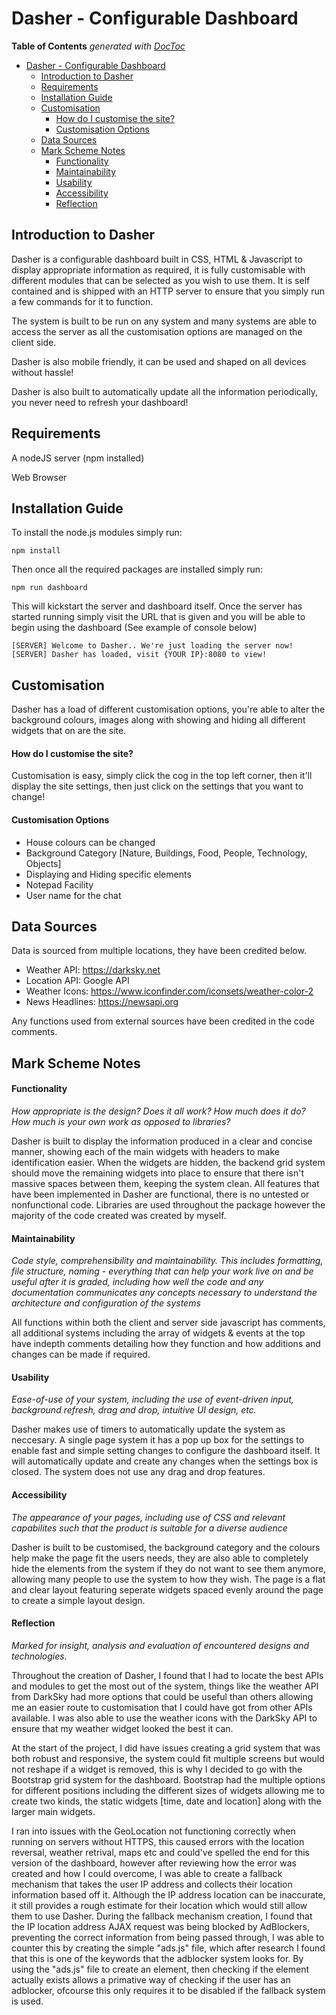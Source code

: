 # Dasher - Configurable Dashboard
**Table of Contents**  *generated with [DocToc](http://doctoc.herokuapp.com/)*

- [Dasher - Configurable Dashboard](#)
	- [Introduction to Dasher](#introduction-to-dasher)
	- [Requirements](#requirements)
	- [Installation Guide](#installation-guide)
	- [Customisation](#cusomisation)
        - [How do I customise the site?](#how-do-i-customise-the-site)
        - [Customisation Options](#customisation-options)
	- [Data Sources](#data-sources)
	- [Mark Scheme Notes](#mark-scheme-notes)
        - [Functionality](#functionality)
        - [Maintainability](#maintainability)
        - [Usability](#usability)
        - [Accessibility](#accessibility)
        - [Reflection](#reflection)

## Introduction to Dasher
Dasher is a configurable dashboard built in CSS, HTML &amp; Javascript to display appropriate information as required, it is fully customisable with different modules that can be selected as you wish to use them. It is self contained and is shipped with an HTTP server to ensure that you simply run a few commands for it to function.

The system is built to be run on any system and many systems are able to access the server as all the customisation options are managed on the client side.

Dasher is also mobile friendly, it can be used and shaped on all devices without hassle!


Dasher is also built to automatically update all the information periodically, you never need to refresh your dashboard!

## Requirements
A nodeJS server (npm installed)

Web Browser

## Installation Guide
To install the node.js modules simply run:

```
npm install
```

Then once all the required packages are installed simply run:

```
npm run dashboard
```

This will kickstart the server and dashboard itself. Once the server has started running simply visit the URL that is given and you will be able to begin using the dashboard (See example of console below)

```
[SERVER] Welcome to Dasher.. We're just loading the server now!
[SERVER] Dasher has loaded, visit {YOUR IP}:8080 to view!
```

## Customisation
Dasher has a load of different customisation options, you're able to alter the background colours, images along with
showing and hiding all different widgets that on are the site. 

#### How do I customise the site?
Customisation is easy, simply click the cog in the top left corner, then it'll display the site settings, then just 
click on the settings that you want to change!

#### Customisation Options
- House colours can be changed
- Background Category [Nature, Buildings, Food, People, Technology, Objects]
- Displaying and Hiding specific elements
- Notepad Facility
- User name for the chat

## Data Sources
Data is sourced from multiple locations, they have been credited below.

- Weather API: https://darksky.net
- Location API: Google API
- Weather Icons: https://www.iconfinder.com/iconsets/weather-color-2
- News Headlines: https://newsapi.org

Any functions used from external sources have been credited in the code comments.

## Mark Scheme Notes
#### Functionality
_How appropriate is the design? Does it all work? How much does it do? How much is your own work as opposed to libraries?_

Dasher is built to display the information produced in a clear and concise manner, showing each of the main widgets 
with headers to make identification easier. When the widgets are hidden, the backend grid system should move the 
remaining widgets into place to ensure that there isn't massive spaces between them, keeping the system clean. All 
features that have been implemented in Dasher are functional, there is no untested or nonfunctional code. Libraries 
are used throughout the package however the majority of the code created was created by myself.

#### Maintainability
_Code style, comprehensibility and maintainability. This includes formatting, file structure, naming - everything that 
can help your work live on and be useful after it is graded, including how well the code and any documentation 
communicates any concepts necessary to understand the architecture and configuration of the systems_

All functions within both the client and server side javascript has comments, all additional systems including the 
array of widgets & events at the top have indepth comments detailing how they function and how additions and changes
can be made if required.

#### Usability
_Ease-of-use of your system, including the use of event-driven input, background refresh, drag and drop, intuitive UI 
design, etc._

Dasher makes use of timers to automatically update the system as neccesary. A single page system it has a pop up box
for the settings to enable fast and simple setting changes to configure the dashboard itself. It will automatically
update and create any changes when the settings box is closed. The system does not use any drag and drop features.

#### Accessibility
_The appearance of your pages, including use of CSS and relevant capabilites such that the product is suitable for a 
diverse audience_

Dasher is built to be customised, the background category and the colours help make the page fit the users needs, they
are also able to completely hide the elements from the system if they do not want to see them anymore, allowing many
people to use the system to how they wish. The page is a flat and clear layout featuring seperate widgets spaced evenly
around the page to create a simple layout design.

#### Reflection
_Marked for insight, analysis and evaluation of encountered designs and technologies._

Throughout the creation of Dasher, I found that I had to locate the best APIs and modules to get the most out of the
system, things like the weather API from DarkSky had more options that could be useful than others allowing me an easier
route to customisation that I could have got from other APIs available. I was also able to use the weather icons with
the DarkSky API to ensure that my weather widget looked the best it can.

At the start of the project, I did have issues creating a grid system that was both robust and responsive, the system
could fit multiple screens but would not reshape if a widget is removed, this is why I decided to go with the Bootstrap
grid system for the dashboard. Bootstrap had the multiple options for different positions including the different sizes
of widgets allowing me to create two kinds, the static widgets [time, date and location] along with the larger main widgets.

I ran into issues with the GeoLocation not functioning correctly when running on servers without HTTPS, this caused errors
with the location reversal, weather retrival, maps etc and could've spelled the end for this version of the dashboard,
however after reviewing how the error was created and how I could overcome, I was able to create a fallback mechanism
that takes the user IP address and collects their location information based off it. Although the IP address location can be 
inaccurate, it still provides a rough estimate for their location which would still allow them to use Dasher. During the
fallback mechanism creation, I found that the IP location address AJAX request was being blocked by AdBlockers, preventing
the correct information from being passed through, I was able to counter this by creating the simple "ads.js" file, which
after research I found that this is one of the keywords that the adblocker system looks for. By using the "ads.js" file to
create an element, then checking if the element actually exists allows a primative way of checking if the user has an adblocker,
ofcourse this only requires it to be disabled if the fallback system is used.


